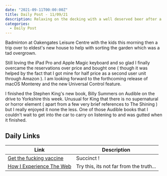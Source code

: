 ```yaml
---
date: "2021-09-11T00:00:00Z"
title: Daily Post - 11/09/21
description: Relaxing on the decking with a well deserved beer after a busy Saturday. 
categories:
  - Daily Post
---
```

Badminton at Oakengates Leisure Centre with the kids this morning then a trip over to eldest's new house to help with sorting the garden which was a tad overgrown.

Still loving the iPad Pro and Apple Magic keyboard and so glad I finally overcame the reservations over price and bought one ( though it was helped by the fact that I got mine for half price as a second user unit through Amazon ). I am looking forward to the forthcoming release of macOS Monterey and the new Universal Control feature.

I finished the Stephen King's new book, Billy Summers on Audible on the drive to Yorkshire this week. Unusual for King that there is no supernatural or horror element ( apart from a few very brief references to The Shining ) but I really enjoyed it none the less. One of those Audible books that I couldn't wait to get into the car to carry on listening to and was gutted when it finished.

## Daily Links

|Link|Description|
|--------|----|
|[Get the fucking vaccine](https://www.mcsweeneys.net/articles/oh-my-fucking-god-get-the-fucking-vaccine-already-you-fucking-fucks)|Succinct !|
|[How I Experience The Web](https://how-i-experience-web-today.com/)| Try this, its not far from the truth... |

